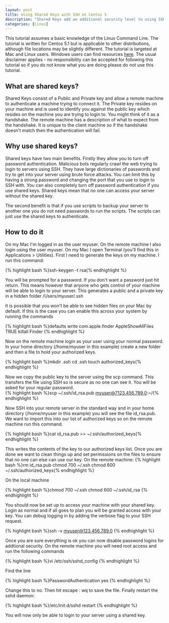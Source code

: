 ```yaml
--- 
layout: post
title: Using Shared Keys with SSH on Centos 5
description: "Shared Keys add an additional security level to using SSH and if you choose not to use a password you can automate logging in via SSH. It also allows you to completely negate brute force password cracking attempts if you disable password authentication. "
categories: [Linux]
---
```

This tutorial assumes a basic knowledge of the Linux Command Line. The tutorial is written for Centos 5.1 but is applicable to other distributions, although file locations may be slightly different. The tutorial is targeted at Mac and Linux users. Windows users can find resources [ here][1]. The usual disclaimer applies - no responsibility can be accepted for following this tutorial so if you do not know what you are doing please do not use this tutorial. 

## What are shared keys?

Shared Keys consist of a Public and Private key and allow a remote machine to authenticate a machine trying to connect it. The Private key resides on your machine and is used to identify you against the public key which resides on the machine you are trying to login to. You might think of it as a handshake. The remote machine has a description of what to expect from the handshake. It is unique to the client machine so if the handshake doesn't match then the authentication will fail.

## Why use shared keys?

Shared keys have two main benefits. Firstly they allow you to turn off password authentication. Malicious bots regularly crawl the web trying to login to servers using SSH. They have large dictionaries of passwords and try to get into your server using brute force attacks. You can limit this by having a strong password and changing the port that you use to login to SSH with. You can also completely turn off password authentication if you use shared keys. Shared keys mean that no one can access your server without the shared key. 

The second benefit is that if you use scripts to backup your server to another one you do not need passwords to run the scripts. The scripts can just use the shared keys to authenticate. 

## How to do it

On my Mac I'm logged in as the user myuser. On the remote machine I also login using the user myuser. On my Mac I open Terminal (you'll find this in Applications > Utilities). First I need to generate the keys on my machine. I run this command: 

{% highlight bash %}ssh-keygen -t rsa{% endhighlight %} 

You will be prompted for a password. If you don't want a password just hit return. This means however that anyone who gets control of your machine will be able to login to your server. This generates a public and a private key in a hidden folder /Users/myuser/.ssh

It is possible that you won't be able to see hidden files on your Mac by default. If this is the case you can enable this across your system by running the commands 

{% highlight bash %}defaults write com.apple.finder AppleShowAllFiles TRUE 
killall Finder 
{% endhighlight %} 

Now on the remote machine login as your user using your normal password. In your home directory (/home/myuser in this example) create a new folder and then a file to hold your authorized keys.  

{% highlight bash %}mkdir .ssh cd .ssh touch authorized_keys{% endhighlight %} 

Now we copy the public key to the server using the scp command. This transfers the file using SSH so is secure as no one can see it. You will be asked for your regular password.  
{% highlight bash %}scp ~/.ssh/id_rsa.pub myuser@7123.456.789.0:~/{% endhighlight %} 

Now SSH into your remote server in the standard way and in your home directory (/home/myuser in this example) you will see the file id_rsa.pub. We want to import this into our list of authorized keys so on the remote machine run this command.  

{% highlight bash %}cat id_rsa.pub >> ~/.ssh/authorized_keys{% endhighlight %} 

This writes the contents of the key to our authorized keys list. Once you are done we want to clean things up and set permissions on the files to ensure that no one can else can use our key. On the remote machine: 
{% highlight bash %}rm id_rsa.pub chmod 700 ~/.ssh chmod 600 ~/.ssh/authorized_keys{% endhighlight %} 

On the local machine 

{% highlight bash %}chmod 700 ~/.ssh chmod 600 ~/.ssh/id_rsa {% endhighlight %} 

You should now be set up to access your machine with your shared key. Login as normal and if all goes to plan you will be granted access with your key. You can debug logging in by adding the verbose flag to your SSH request. 

{% highlight bash %}ssh -v myuser@123.456.789.0 {% endhighlight %} 

Once you are sure everything is ok you can now disable password logins for addtional security. On the remote machine you will need root access and run the following commands 

{% highlight bash %}vi /etc/ssh/sshd_config {% endhighlight %} 

Find the line  

{% highlight bash %}PasswordAuthentication yes {% endhighlight %} 

Change this to no. Then hit escape : wq to save the file. Finally restart the sshd daemon: 

{% highlight bash %}/etc/init.d/sshd restart {% endhighlight %} 

You will now only be able to login to your server using a shared key.

 [1]: http://blog.juvely.com/2007/01/05/howto-svnssh-with-multiple-users-and-password-less-logins-part-2/
